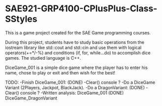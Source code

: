 # SAE921-GRP4100-CPlusPlus-Class-SStyles

This is a game project created for the SAE Game programming courses.

During this project, students have to study basic operations from the iostream library like std::cout and std::cin
and use them with logical operators(+=*/-%) and conditions (if, for, while...do) to accomplish dice games.
The studied language is C++.

DiceGame_001 is a simple dice game where the player has to enter his name, chose to play or exit and then wish for the best!

TODO:
	-Finish DiceGame_001: (DONE)
		-Clear() console ?
	-Do a DiceGame Variant (2Players, Jackpot, BlackJack).
	-Do a DragonVariant: (DONE)
		-Clear() console ?
	-Written analysis:
		DiceGame_001 (DONE)
		DiceGame_DragonVariant
